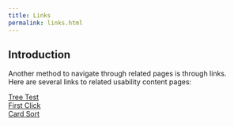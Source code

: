 ```yaml
---
title: Links  
permalink: links.html
---
```

## Introduction   
Another method to navigate through related pages is through links.  
Here are several links to related usability content pages:  

[Tree Test](home_treetest.html)   
[First Click](home_firstclick.html)     
[Card Sort](home_cardsort.html)    

 
